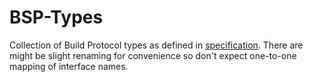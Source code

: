 # BSP-Types

Collection of Build Protocol types as defined in
[specification](https://build-server-protocol.github.io/docs/specification.html). There are
might be slight renaming for convenience so don't expect one-to-one mapping of interface names.
